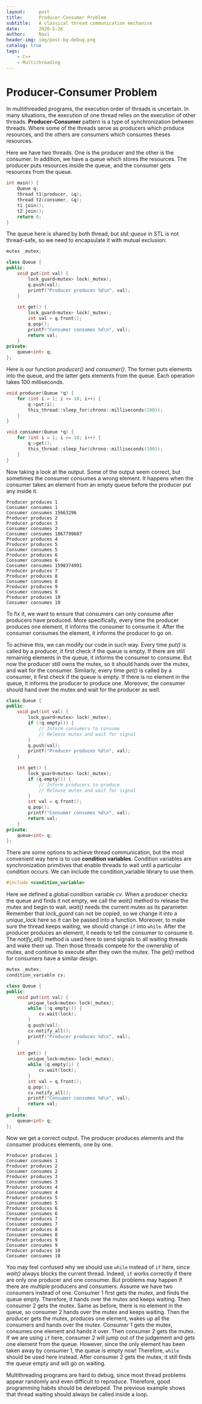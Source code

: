 ```yaml
---
layout:     post
title:      Producer-Consumer Problem
subtitle:   A classical thread communication mechanism
date:       2020-5-26
author:     Navi
header-img: img/post-bg-debug.png
catalog: true
tags:
    - C++
    - Multithreading
---
```


# Producer-Consumer Problem

In multithreaded programs, the execution order of threads is uncertain. In many situations, the execution of one thread relies on the execution of other threads. **Producer-Consumer** pattern is a type of synchronization between threads. Where some of the threads serve as producers which produce resources, and the others are consumers which consumes theses resources.

Here we have two threads. One is the producer and the other is the consumer. In addition, we have a queue which stores the resources. The producer puts resources inside the queue, and the consumer gets resources from the queue.

```cpp
int main() {
    Queue q;
    thread t1(producer, &q);
    thread t2(consumer, &q);
    t1.join();
    t2.join();
    return 0;
}
```

The queue here is shared by both thread, but *std::queue* in STL is not thread-safe, so we need to encapsulate it with mutual exclusion:

```cpp
mutex _mutex;

class Queue {
public:
    void put(int val) {
        lock_guard<mutex> lock(_mutex);
        q.push(val);
        printf("Producer produces %d\n", val);
    }
    
    int get() {
        lock_guard<mutex> lock(_mutex);
        int val = q.front();
        q.pop();
        printf("Consumer consumes %d\n", val);
        return val;
    }
private:
    queue<int> q;
};
```

Here is our function *producer()* and *consumer()*. The former puts elements into the queue, and the latter gets elements from the queue. Each operation takes 100 milliseconds.

```cpp
void producer(Queue *q) {
    for (int i = 1; i <= 10; i++) {
    	q->put(i);
        this_thread::sleep_for(chrono::milliseconds(100));
    }
}

void consumer(Queue *q) {
    for (int i = 1; i <= 10; i++) {
    	q->get();
        this_thread::sleep_for(chrono::milliseconds(100));
    }
}
```

Now taking a look at the output. Some of the output seem correct, but sometimes the consumer consumes a wrong element. It happens when the consumer takes an element from an empty queue before the producer put any inside it.

```
Producer produces 1
Consumer consumes 1
Consumer consumes 15663296
Producer produces 2
Producer produces 3
Consumer consumes 3
Consumer consumes 1867799607
Producer produces 4
Producer produces 5
Consumer consumes 5
Producer produces 6
Consumer consumes 6
Consumer consumes 1598374991
Producer produces 7
Producer produces 8
Consumer consumes 8
Producer produces 9
Consumer consumes 9
Producer produces 10
Consumer consumes 10
```

To fix it, we want to ensure that consumers can only consume after producers have produced. More specifically, every time the producer produces one element, it informs the consumer to consume it. After the consumer consumes the element, it informs the producer to go on.

To achieve this, we can modify our code in such way. Every time *put()* is called by a producer, it first check if the queue is empty. If there are still remaining elements in the queue, it informs the consumer to consume. But now the producer still owns the mutex, so it should hands over the mutex, and wait for the consumer. Similarly, every time *get()* is called by a consumer, it first check if the queue is empty. If there is no element in the queue, it informs the producer to produce one. Moreover, the consumer should hand over the mutex and wait for the producer as well.

```cpp
class Queue {
public:
    void put(int val) {
        lock_guard<mutex> lock(_mutex);
        if (!q.empty()) {
        	// Inform consumers to consume
        	// Release mutex and wait for signal
    	}
        q.push(val);
        printf("Producer produces %d\n", val);
    }
    
    int get() {
        lock_guard<mutex> lock(_mutex);
        if (q.empty()) {
            // Inform producers to produce
            // Release mutex and wait for signal
        }
        int val = q.front();
        q.pop();
        printf("Consumer consumes %d\n", val);
        return val;
    }
private:
    queue<int> q;
};
```

There are some options to achieve thread communication, but the most convenient way here is to use **condition variables**. Condition variables are synchronization primitives that enable threads to wait until a particular condition occurs. We can include the condition_variable library to use them.

```cpp
#include <condition_variable>
```

Here we defined a global condition variable *cv*. When a producer checks the queue and finds it not empty, we call the *wait()* method to release the mutex and begin to wait. *wait()* needs the current mutex as its parameter. Remember that *lock_guard* can not be copied, so we change it into a *unique_lock* here so it can be passed into a function. Moreover, to make sure the thread keeps waiting, we should change `if` into `while`. After the producer produces an element, it needs to tell the consumer to consume it. The *notify_all()* method is used here to send signals to all waiting threads and wake them up. Then those threads compete for the ownership of mutex, and continue to execute after they own the mutex. The *get()* method for consumers have a similar design.

```cpp
mutex _mutex;
condition_variable cv;

class Queue {
public:
    void put(int val) {
        unique_lock<mutex> lock(_mutex);
        while (!q.empty()) {
            cv.wait(lock);
    	}
        q.push(val);
        cv.notify_all();
        printf("Producer produces %d\n", val);
    }
    
    int get() {
        unique_lock<mutex> lock(_mutex);
        while (q.empty()) {
            cv.wait(lock);
    	}
        int val = q.front();
        q.pop();
        cv.notify_all();
        printf("Consumer consumes %d\n", val);
        return val;
    }
private:
    queue<int> q;
};
```

Now we get a correct output. The producer produces elements and the consumer produces elements, one by one.

```
Producer produces 1
Consumer consumes 1
Producer produces 2
Consumer consumes 2
Producer produces 3
Consumer consumes 3
Producer produces 4
Consumer consumes 4
Producer produces 5
Consumer consumes 5
Producer produces 6
Consumer consumes 6
Producer produces 7
Consumer consumes 7
Producer produces 8
Consumer consumes 8
Producer produces 9
Consumer consumes 9
Producer produces 10
Consumer consumes 10
```

You may feel confused why we should use `while` instead of `if` here, since *wait()* always blocks the current thread. Indeed, `if` works correctly if there are only one producer and one consumer. But problems may happen if there are multiple producers and consumers. Assume we have two consumers instead of one. Consumer 1 first gets the mutex, and finds the queue empty. Therefore, it hands over the mutex and keeps waiting. Then consumer 2 gets the mutex. Same as before, there is no element in the queue, so consumer 2 hands over the mutex and keeps waiting. Then the producer gets the mutex, produces one element, wakes up all the consumers and hands over the mutex. Consumer 1 gets the mutex, consumes one element and hands it over. Then consumer 2 gets the mutex. If we are using `if` here, consumer 2 will jump out of the judgement and gets one element from the queue. However, since the only element has been taken away by consumer 1, the queue is empty now! Therefore, `while` should be used here instead. After consumer 2 gets the mutex, it still finds the queue empty and will go on waiting.

Multithreading programs are hard to debug, since most thread problems appear randomly and even difficult to reproduce. Therefore, good programming habits should be developed. The previous example shows that thread waiting should always be called inside a loop.